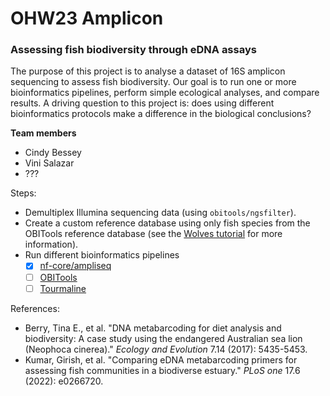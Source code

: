 # OHW23 Amplicon

### Assessing fish biodiversity through eDNA assays

The purpose of this project is to analyse a dataset of 16S amplicon sequencing to assess fish biodiversity. Our goal is to run one or more bioinformatics pipelines, perform simple ecological analyses, and compare results. A driving question to this project is: does using different bioinformatics protocols make a difference in the biological conclusions?

**Team members**
- Cindy Bessey
- Vini Salazar
- ???

Steps:
- Demultiplex Illumina sequencing data (using `obitools/ngsfilter`).
- Create a custom reference database using only fish species from the OBITools reference database (see the [Wolves tutorial](https://pythonhosted.org/OBITools/wolves.html) for more information).
- Run different bioinformatics pipelines
  - [x] [nf-core/ampliseq](https://nf-co.re/ampliseq/)
  - [ ] [OBITools](https://pythonhosted.org/OBITools/welcome.html)
  - [ ] [Tourmaline](https://github.com/aomlomics/tourmaline)
  
References:
- Berry, Tina E., et al. "DNA metabarcoding for diet analysis and biodiversity: A case study using the endangered Australian sea lion (Neophoca cinerea)." *Ecology and Evolution* 7.14 (2017): 5435-5453.
- Kumar, Girish, et al. "Comparing eDNA metabarcoding primers for assessing fish communities in a biodiverse estuary." *PLoS one* 17.6 (2022): e0266720.
